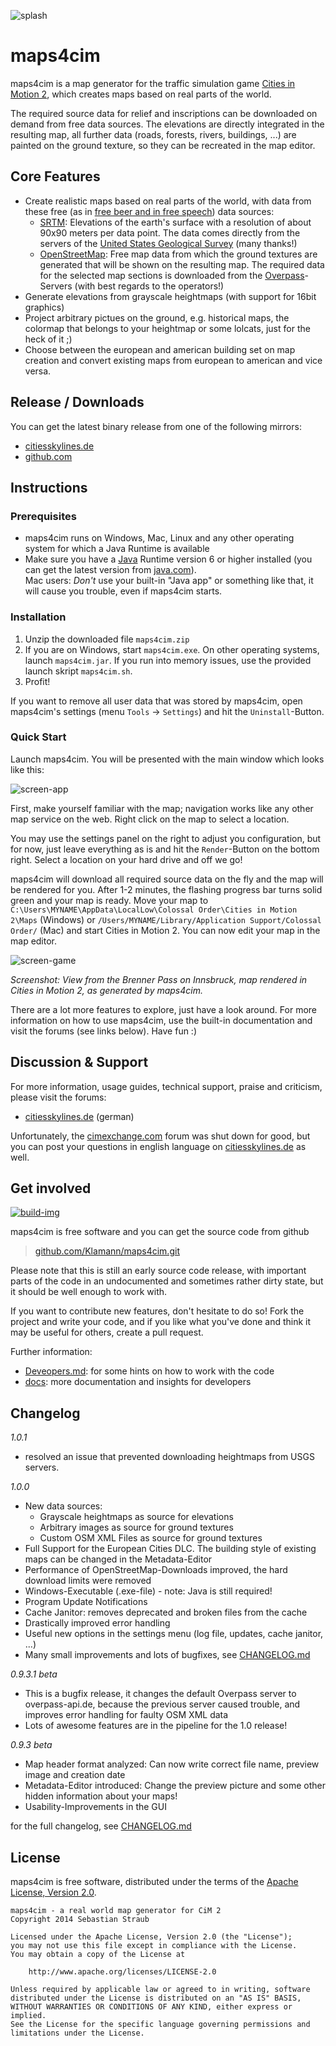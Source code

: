 ![splash]

# maps4cim

maps4cim is a map generator for the traffic simulation game
[Cities in Motion 2][CiM 2], which creates maps based on real parts of the
world.

The required source data for relief and inscriptions can be downloaded on demand 
from free data sources. The elevations are directly integrated in the resulting 
map, all further data (roads, forests, rivers, buildings, ...) are painted on 
the ground texture, so they can be recreated in the map editor.

## Core Features

* Create realistic maps based on real parts of the world, with data from these
  free (as in [free beer and in free speech][open data]) data sources:
  - [SRTM]: Elevations of the earth's surface with a resolution of about 90x90 
    meters per data point. The data comes directly from the servers of the
    [United States Geological Survey][USGS] (many thanks!)
  - [OpenStreetMap]: Free map data from which the ground textures are generated 
    that will be shown on the resulting map. The required data for the selected 
    map sections is downloaded from the [Overpass]-Servers (with best regards 
    to the operators!)
* Generate elevations from grayscale heightmaps
  (with support for 16bit graphics)
* Project arbitrary pictues on the ground, e.g. historical maps, the colormap
  that belongs to your heightmap or some lolcats, just for the heck of it ;)
* Choose between the european and american building set on map creation and
  convert existing maps from european to american and vice versa.

## Release / Downloads

You can get the latest binary release from one of the following mirrors:

* [citiesskylines.de][Filebase]
* [github.com][github-release]

## Instructions

### Prerequisites

* maps4cim runs on Windows, Mac, Linux and any other operating system for which
  a Java Runtime is available
* Make sure you have a [Java] Runtime version 6 or higher installed
  (you can get the latest version from [java.com][Java]).  
  Mac users: *Don't* use your built-in "Java app" or something like that,
  it will cause you trouble, even if maps4cim starts.

### Installation

1. Unzip the downloaded file `maps4cim.zip`
2. If you are on Windows, start `maps4cim.exe`. On other operating systems,
   launch `maps4cim.jar`. If you run into memory issues, use the provided
   launch skript `maps4cim.sh`.
3. Profit!

If you want to remove all user data that was stored by maps4cim, open maps4cim's
settings (menu `Tools` → `Settings`) and hit the `Uninstall`-Button.

### Quick Start

Launch maps4cim. You will be presented with the main window which looks like
this:

![screen-app]

First, make yourself familiar with the map; navigation works like any other map
service on the web. Right click on the map to select a location.

You may use the settings panel on the right to adjust you configuration, but for
now, just leave everything as is and hit the `Render`-Button on the bottom
right. Select a location on your hard drive and off we go!

maps4cim will download all required source data on the fly and the map will be
rendered for you. After 1-2 minutes, the flashing progress bar turns solid green
and your map is ready. Move your map to 
`C:\Users\MYNAME\AppData\LocalLow\Colossal Order\Cities in Motion 2\Maps`
(Windows) or `/Users/MYNAME/Library/Application Support/Colossal Order/` (Mac)
and start Cities in Motion 2. You can now edit your map in the map editor.

![screen-game]

*Screenshot: View from the Brenner Pass on Innsbruck, map rendered in
Cities in Motion 2, as generated by maps4cim.*

There are a lot more features to explore, just have a look around. For more
information on how to use maps4cim, use the built-in documentation and
visit the forums (see links below). Have fun :)

## Discussion & Support

For more information, usage guides, technical support, praise and criticism,
please visit the forums:

* [citiesskylines.de][ForumDE] (german)

Unfortunately, the [cimexchange.com][ForumEN] forum was shut down for good, but you can post your questions in english language on [citiesskylines.de][ForumDE] as well.

## Get involved

[![build-img]][build]

maps4cim is free software and you can get the source code from github

> [github.com/Klamann/maps4cim.git](https://github.com/Klamann/maps4cim.git)

Please note that this is still an early source code release, with important
parts of the code in an undocumented and sometimes rather dirty state,
but it should be well enough to work with.

If you want to contribute new features, don't hesitate to do so!
Fork the project and write your code, and if you like what you've done and
think it may be useful for others, create a pull request.

Further information:

* [Deveopers.md]: for some hints on how to work with the code
* [docs]: more documentation and insights for developers

## Changelog

*1.0.1*

* resolved an issue that prevented downloading heightmaps from USGS servers.

*1.0.0*

* New data sources:
  - Grayscale heightmaps as source for elevations
  - Arbitrary images as source for ground textures
  - Custom OSM XML Files as source for ground textures
* Full Support for the European Cities DLC.
  The building style of existing maps can be changed in the Metadata-Editor
* Performance of OpenStreetMap-Downloads improved, the hard download limits
  were removed
* Windows-Executable (.exe-file) - note: Java is still required!
* Program Update Notifications
* Cache Janitor: removes deprecated and broken files from the cache
* Drastically improved error handling
* Useful new options in the settings menu (log file, updates, cache janitor, ...)
* Many small improvements and lots of bugfixes, see [CHANGELOG.md]

*0.9.3.1 beta*

* This is a bugfix release, it changes the default Overpass server to
  overpass-api.de, because the previous server caused trouble, and improves
  error handling for faulty OSM XML data
* Lots of awesome features are in the pipeline for the 1.0 release!

*0.9.3 beta*

* Map header format analyzed: Can now write correct file name, preview image and
  creation date
* Metadata-Editor introduced: Change the preview picture and some other hidden 
  information about your maps!
* Usability-Improvements in the GUI

for the full changelog, see [CHANGELOG.md]

## License

maps4cim is free software, distributed under the terms of the 
[Apache License, Version 2.0](http://www.apache.org/licenses/LICENSE-2.0).

    maps4cim - a real world map generator for CiM 2
    Copyright 2014 Sebastian Straub
    
    Licensed under the Apache License, Version 2.0 (the "License");
    you may not use this file except in compliance with the License.
    You may obtain a copy of the License at
    
        http://www.apache.org/licenses/LICENSE-2.0
    
    Unless required by applicable law or agreed to in writing, software
    distributed under the License is distributed on an "AS IS" BASIS,
    WITHOUT WARRANTIES OR CONDITIONS OF ANY KIND, either express or implied.
    See the License for the specific language governing permissions and
    limitations under the License.



[CiM 2]: http://www.citiesinmotion2.com/ "Cities in Motion 2"
[SRTM]: http://www2.jpl.nasa.gov/srtm/ "Shuttle Radar Topography Mission"
[OpenStreetMap]: http://www.openstreetmap.org/ "OpenStreetMap"
[open data]: http://en.wikipedia.org/wiki/Open_data "Open Data (wikipedia.org)"
[USGS]: http://www.usgs.gov/ "United States Geological Survey"
[Overpass]: http://wiki.openstreetmap.org/wiki/Overpass_API "Overpass API"
[splash]: https://raw.github.com/Klamann/maps4cim/master/maps4cim-gui/src/main/resources/de/nx42/maps4cim/res/img/splash-8bit.png "maps4cim"
[build]: https://travis-ci.org/Klamann/maps4cim
[build-img]: https://img.shields.io/travis/Klamann/maps4cim.svg
[screen-app]: https://raw.github.com/Klamann/maps4cim/master/docs/maps4cim-screen.png "screenshot of maps4cim on Windows"
[screen-game]: https://raw.github.com/Klamann/maps4cim/master/docs/ingame-screen.jpg
[Exchange]: http://www.cimexchange.com/files/file/694-maps4cim/ "Download maps4cim from cimexchange.com (english)"
[Filebase]: http://www.citiesskylines.de/filebase/index.php/Entry/382-maps4cim/ "Download maps4cim from citiesskylines.de (german)"
[github-release]: https://github.com/Klamann/maps4cim/releases/latest "Download maps4cim from github"
[ForumEN]: http://www.cimexchange.com/topic/2204-maps4cim-a-real-world-map-generator-for-cim-2/ "Support Thread in the cimexchange-forum (english)"
[ForumDE]: http://www.citiesskylines.de/index.php/Thread/2578-maps4cim-a-real-world-map-generator-for-CiM-2/ "Support Thread in the citiesinmotion.net-forum (german)"
[Deveopers.md]: https://github.com/Klamann/maps4cim/blob/master/docs/Deveopers.md "Further information for developers"
[CHANGELOG.md]: https://github.com/Klamann/maps4cim/blob/master/CHANGELOG.md "maps4cim's changelog"
[docs]: https://github.com/Klamann/maps4cim/tree/master/docs "documentation for maps4cim"
[Java]: https://java.com/download/ "Download the latest Java runtime environment"
